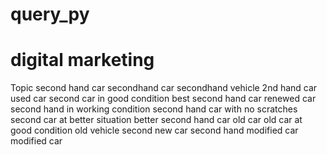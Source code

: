# query_py
# digital marketing 
 Topic second hand car 
secondhand car
secondhand vehicle 
2nd hand car
used car
second car in good condition 
best second hand car 
renewed car
second hand in working condition 
second hand car with no scratches 
second car at better situation 
better second hand car
old car
old car at good condition 
old vehicle 
second new car
second hand modified car
modified car 